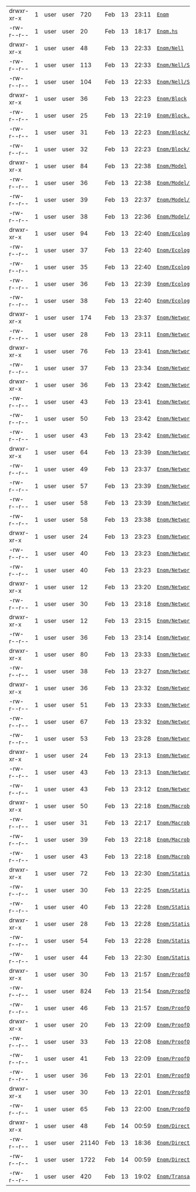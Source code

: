 

|           |    |    |    |    |    |    |    |       |
|-----------|----|----|----|----|----|----|----|-------|
| drwxr-xr-x| 1| user| user| 720| Feb| 13| 23:11| [``Enqm``](Enqm) |
| -rw-r--r--| 1| user| user| 20| Feb| 13| 18:17| [``Enqm.hs``](Enqm.hs) |
| drwxr-xr-x| 1| user| user| 48| Feb| 13| 22:33| [``Enqm/Nell``](Enqm/Nell) |
| -rw-r--r--| 1| user| user| 113| Feb| 13| 22:33| [``Enqm/Nell/Sharnell.hs``](Enqm/Nell/Sharnell.hs) |
| -rw-r--r--| 1| user| user| 104| Feb| 13| 22:33| [``Enqm/Nell/Stereonell.hs``](Enqm/Nell/Stereonell.hs) |
| drwxr-xr-x| 1| user| user| 36| Feb| 13| 22:23| [``Enqm/Block``](Enqm/Block) |
| -rw-r--r--| 1| user| user| 25| Feb| 13| 22:19| [``Enqm/Block.hs``](Enqm/Block.hs) |
| -rw-r--r--| 1| user| user| 31| Feb| 13| 22:23| [``Enqm/Block/Micro.hs``](Enqm/Block/Micro.hs) |
| -rw-r--r--| 1| user| user| 32| Feb| 13| 22:23| [``Enqm/Block/Classic.hs``](Enqm/Block/Classic.hs) |
| drwxr-xr-x| 1| user| user| 84| Feb| 13| 22:38| [``Enqm/Model``](Enqm/Model) |
| -rw-r--r--| 1| user| user| 36| Feb| 13| 22:38| [``Enqm/Model/Migration.hs``](Enqm/Model/Migration.hs) |
| -rw-r--r--| 1| user| user| 39| Feb| 13| 22:37| [``Enqm/Model/Cancellation.hs``](Enqm/Model/Cancellation.hs) |
| -rw-r--r--| 1| user| user| 38| Feb| 13| 22:36| [``Enqm/Model/Prolongation.hs``](Enqm/Model/Prolongation.hs) |
| drwxr-xr-x| 1| user| user| 94| Feb| 13| 22:40| [``Enqm/Ecology``](Enqm/Ecology) |
| -rw-r--r--| 1| user| user| 37| Feb| 13| 22:40| [``Enqm/Ecology/Checking.hs``](Enqm/Ecology/Checking.hs) |
| -rw-r--r--| 1| user| user| 35| Feb| 13| 22:40| [``Enqm/Ecology/Filtring.hs``](Enqm/Ecology/Filtring.hs) |
| -rw-r--r--| 1| user| user| 36| Feb| 13| 22:39| [``Enqm/Ecology/Sharding.hs``](Enqm/Ecology/Sharding.hs) |
| -rw-r--r--| 1| user| user| 38| Feb| 13| 22:40| [``Enqm/Ecology/Duplication.hs``](Enqm/Ecology/Duplication.hs) |
| drwxr-xr-x| 1| user| user| 174| Feb| 13| 23:37| [``Enqm/Network``](Enqm/Network) |
| -rw-r--r--| 1| user| user| 28| Feb| 13| 23:11| [``Enqm/Network.hs``](Enqm/Network.hs) |
| drwxr-xr-x| 1| user| user| 76| Feb| 13| 23:41| [``Enqm/Network/Receiving``](Enqm/Network/Receiving) |
| -rw-r--r--| 1| user| user| 37| Feb| 13| 23:34| [``Enqm/Network/Receiving.hs``](Enqm/Network/Receiving.hs) |
| drwxr-xr-x| 1| user| user| 36| Feb| 13| 23:42| [``Enqm/Network/Receiving/Block``](Enqm/Network/Receiving/Block) |
| -rw-r--r--| 1| user| user| 43| Feb| 13| 23:41| [``Enqm/Network/Receiving/Block.hs``](Enqm/Network/Receiving/Block.hs) |
| -rw-r--r--| 1| user| user| 50| Feb| 13| 23:42| [``Enqm/Network/Receiving/Block/Micro.hs``](Enqm/Network/Receiving/Block/Micro.hs) |
| -rw-r--r--| 1| user| user| 43| Feb| 13| 23:42| [``Enqm/Network/Receiving/Block/Classic.hs``](Enqm/Network/Receiving/Block/Classic.hs) |
| drwxr-xr-x| 1| user| user| 64| Feb| 13| 23:39| [``Enqm/Network/Receiving/Transaction``](Enqm/Network/Receiving/Transaction) |
| -rw-r--r--| 1| user| user| 49| Feb| 13| 23:37| [``Enqm/Network/Receiving/Transaction.hs``](Enqm/Network/Receiving/Transaction.hs) |
| -rw-r--r--| 1| user| user| 57| Feb| 13| 23:39| [``Enqm/Network/Receiving/Transaction/Pending.hs``](Enqm/Network/Receiving/Transaction/Pending.hs) |
| -rw-r--r--| 1| user| user| 58| Feb| 13| 23:39| [``Enqm/Network/Receiving/Transaction/Checking.hs``](Enqm/Network/Receiving/Transaction/Checking.hs) |
| -rw-r--r--| 1| user| user| 58| Feb| 13| 23:38| [``Enqm/Network/Receiving/Transaction/Security.hs``](Enqm/Network/Receiving/Transaction/Security.hs) |
| drwxr-xr-x| 1| user| user| 24| Feb| 13| 23:23| [``Enqm/Network/Transport``](Enqm/Network/Transport) |
| -rw-r--r--| 1| user| user| 40| Feb| 13| 23:23| [``Enqm/Network/Transport/TCP.hs``](Enqm/Network/Transport/TCP.hs) |
| -rw-r--r--| 1| user| user| 40| Feb| 13| 23:23| [``Enqm/Network/Transport/UDP.hs``](Enqm/Network/Transport/UDP.hs) |
| drwxr-xr-x| 1| user| user| 12| Feb| 13| 23:20| [``Enqm/Network/Tunneling``](Enqm/Network/Tunneling) |
| -rw-r--r--| 1| user| user| 30| Feb| 13| 23:18| [``Enqm/Network/Tunneling/Tor.hs``](Enqm/Network/Tunneling/Tor.hs) |
| drwxr-xr-x| 1| user| user| 12| Feb| 13| 23:15| [``Enqm/Network/Distributed``](Enqm/Network/Distributed) |
| -rw-r--r--| 1| user| user| 36| Feb| 13| 23:14| [``Enqm/Network/Distributed/DHT.hs``](Enqm/Network/Distributed/DHT.hs) |
| drwxr-xr-x| 1| user| user| 80| Feb| 13| 23:33| [``Enqm/Network/Publication``](Enqm/Network/Publication) |
| -rw-r--r--| 1| user| user| 38| Feb| 13| 23:27| [``Enqm/Network/Publication.hs``](Enqm/Network/Publication.hs) |
| drwxr-xr-x| 1| user| user| 36| Feb| 13| 23:32| [``Enqm/Network/Publication/Transaction``](Enqm/Network/Publication/Transaction) |
| -rw-r--r--| 1| user| user| 51| Feb| 13| 23:33| [``Enqm/Network/Publication/Transaction.hs``](Enqm/Network/Publication/Transaction.hs) |
| -rw-r--r--| 1| user| user| 67| Feb| 13| 23:32| [``Enqm/Network/Publication/Transaction/DeliveryControl.hs``](Enqm/Network/Publication/Transaction/DeliveryControl.hs) |
| -rw-r--r--| 1| user| user| 53| Feb| 13| 23:28| [``Enqm/Network/Publication/Broadcasting.hs``](Enqm/Network/Publication/Broadcasting.hs) |
| drwxr-xr-x| 1| user| user| 24| Feb| 13| 23:13| [``Enqm/Network/HolePunching``](Enqm/Network/HolePunching) |
| -rw-r--r--| 1| user| user| 43| Feb| 13| 23:13| [``Enqm/Network/HolePunching/TCP.hs``](Enqm/Network/HolePunching/TCP.hs) |
| -rw-r--r--| 1| user| user| 43| Feb| 13| 23:12| [``Enqm/Network/HolePunching/UDP.hs``](Enqm/Network/HolePunching/UDP.hs) |
| drwxr-xr-x| 1| user| user| 50| Feb| 13| 22:18| [``Enqm/Macroblock``](Enqm/Macroblock) |
| -rw-r--r--| 1| user| user| 31| Feb| 13| 22:17| [``Enqm/Macroblock.hs``](Enqm/Macroblock.hs) |
| -rw-r--r--| 1| user| user| 39| Feb| 13| 22:18| [``Enqm/Macroblock/Security.hs``](Enqm/Macroblock/Security.hs) |
| -rw-r--r--| 1| user| user| 43| Feb| 13| 22:18| [``Enqm/Macroblock/Publicators.hs``](Enqm/Macroblock/Publicators.hs) |
| drwxr-xr-x| 1| user| user| 72| Feb| 13| 22:30| [``Enqm/Statistics``](Enqm/Statistics) |
| -rw-r--r--| 1| user| user| 30| Feb| 13| 22:25| [``Enqm/Statistics.hs``](Enqm/Statistics.hs) |
| -rw-r--r--| 1| user| user| 40| Feb| 13| 22:28| [``Enqm/Statistics/FuzzyDay.hs``](Enqm/Statistics/FuzzyDay.hs) |
| drwxr-xr-x| 1| user| user| 28| Feb| 13| 22:28| [``Enqm/Statistics/Complexity``](Enqm/Statistics/Complexity) |
| -rw-r--r--| 1| user| user| 54| Feb| 13| 22:28| [``Enqm/Statistics/Complexity/ProofOfWork.hs``](Enqm/Statistics/Complexity/ProofOfWork.hs) |
| -rw-r--r--| 1| user| user| 44| Feb| 13| 22:30| [``Enqm/Statistics/SystemHealth.hs``](Enqm/Statistics/SystemHealth.hs) |
| drwxr-xr-x| 1| user| user| 30| Feb| 13| 21:57| [``Enqm/ProofOfWork``](Enqm/ProofOfWork) |
| -rw-r--r--| 1| user| user| 824| Feb| 13| 21:54| [``Enqm/ProofOfWork.hs``](Enqm/ProofOfWork.hs) |
| -rw-r--r--| 1| user| user| 46| Feb| 13| 21:57| [``Enqm/ProofOfWork/PvcnHashLoop.hs``](Enqm/ProofOfWork/PvcnHashLoop.hs) |
| drwxr-xr-x| 1| user| user| 20| Feb| 13| 22:09| [``Enqm/ProofOfStake``](Enqm/ProofOfStake) |
| -rw-r--r--| 1| user| user| 33| Feb| 13| 22:08| [``Enqm/ProofOfStake.hs``](Enqm/ProofOfStake.hs) |
| -rw-r--r--| 1| user| user| 41| Feb| 13| 22:09| [``Enqm/ProofOfStake/Minimal.hs``](Enqm/ProofOfStake/Minimal.hs) |
| -rw-r--r--| 1| user| user| 36| Feb| 13| 22:01| [``Enqm/ProofOfActivity.hs``](Enqm/ProofOfActivity.hs) |
| drwxr-xr-x| 1| user| user| 30| Feb| 13| 22:01| [``Enqm/ProofOfActivity/PowVerification``](Enqm/ProofOfActivity/PowVerification) |
| -rw-r--r--| 1| user| user| 65| Feb| 13| 22:00| [``Enqm/ProofOfActivity/PowVerification/PvcnHashLoop.hs``](Enqm/ProofOfActivity/PowVerification/PvcnHashLoop.hs) |
| drwxr-xr-x| 1| user| user| 48| Feb| 14| 00:59| [``Enqm/DirectAcyclicHyperGraph``](Enqm/DirectAcyclicHyperGraph) |
| -rw-r--r--| 1| user| user| 21140| Feb| 13| 18:36| [``Enqm/DirectAcyclicHyperGraph.hs``](Enqm/DirectAcyclicHyperGraph.hs) |
| -rw-r--r--| 1| user| user| 1722| Feb| 14| 00:59| [``Enqm/DirectAcyclicHyperGraph/PatriciaTreeWithIORef.hs``](Enqm/DirectAcyclicHyperGraph/PatriciaTreeWithIORef.hs) |
| -rw-r--r--| 1| user| user| 420| Feb| 13| 19:02| [``Enqm/TransactionsAndSignatures.hs``](Enqm/TransactionsAndSignatures.hs) |
